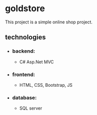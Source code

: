 # goldstore

This project is a simple online shop project.

## technologies
- ### backend: 
    - C# Asp.Net MVC
- ### frontend:
    - HTML, CSS, Bootstrap, JS
- ### database:
    - SQL server
